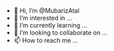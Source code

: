 - 👋 Hi, I’m @MubarizAtal
- 👀 I’m interested in ...
- 🌱 I’m currently learning ...
- 💞️ I’m looking to collaborate on ...
- 📫 How to reach me ...

<!---
MubarizAtal/MubarizAtal is a ✨ special ✨ repository because its `README.md` (this file) appears on your GitHub profile.
You can click the Preview link to take a look at your changes.
--->
